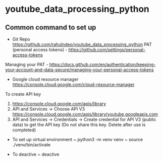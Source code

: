 # youtube_data_processing_python

## Common command to set up

- Git 
Repo https://github.com/rahulndeo/youtube_data_processing_python
PAT (personal access tokens) - https://github.com/settings/personal-access-tokens

Managing your PAT - https://docs.github.com/en/authentication/keeping-your-account-and-data-secure/managing-your-personal-access-tokens


- Google cloud resource manager
https://console.cloud.google.com/cloud-resource-manager

To create API key

1. https://console.cloud.google.com/apis/library
2. API and Services -> Choose API V3 https://console.cloud.google.com/apis/library/youtube.googleapis.com
3. API and Services -> Credentials -> Create credential for API V3  (public data) to get the API key (Do not share this key. Delete after use is completed)

- To set up virtual environment
~ python3 -m venv venv
~ source ./venv/bin/activate

- To deactive 
~ deactive



